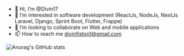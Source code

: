 - 👋 Hi, I’m @Divin17
- 👀 I’m interested in software development (ReactJs, NodeJs, NextJs Laravel, Django, Sprint Boot, Flutter, Frappe)
- 💞️ I’m looking to collaborate on Web and mobile applications
- 📫 How to reach me divinfiston1@gmail.com

<!---
Divin17/Divin17 is a ✨ special ✨ repository because its `README.md` (this file) appears on your GitHub profile.
You can click the Preview link to take a look at your changes.
--->

![Anurag's GitHub stats](https://github-readme-stats.vercel.app/api?username=divin17&show_icons=true&theme=radical)
